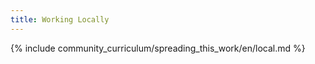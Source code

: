 ```yaml
---
title: Working Locally
---
```



{% include community_curriculum/spreading_this_work/en/local.md %}
